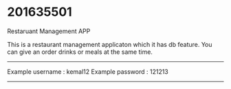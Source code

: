 # 201635501
Restaruant Management APP

This is a restaurant management applicaton which it has db feature.
You can give an order drinks or meals at the same time.
********************************
Example username : kemal12
Example password : 121213
********************************

